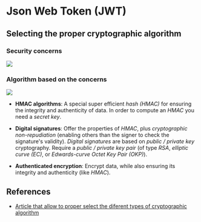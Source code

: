 # Json Web Token (JWT)

## Selecting the proper cryptographic algorithm

### Security concerns

![](http://tinyurl.com/y6a7gn4n)

### Algorithm based on the concerns

![](http://tinyurl.com/y225l36z)

- **HMAC algorithms**: A special super efficient *hash (HMAC)* for ensuring the integrity and authenticity of data. In order to compute an *HMAC* you need a *secret key*.

- **Digital signatures**: Offer the properties of *HMAC*, plus *cryptographic non-repudiation* (enabling others than the signer to check the signature's validity). *Digital signatures* are based on *public / private key* cryptography. Require a *public / private key pair* (of type *RSA*, *elliptic curve (EC)*, or *Edwards-curve Octet Key Pair (OKP)*).

- **Authenticated encryption**: Encrypt data, while also ensuring its integrity and authenticity (like *HMAC*). 

## References

- [Article that allow to proper select the diferent types of cryptographic algorithm](https://connect2id.com/products/nimbus-jose-jwt/algorithm-selection-guide)
